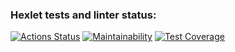 ### Hexlet tests and linter status:
[![Actions Status](https://github.com/sayat-a/java-project-71/actions/workflows/hexlet-check.yml/badge.svg)](https://github.com/sayat-a/java-project-71/actions)
[![Maintainability](https://api.codeclimate.com/v1/badges/800239a76bb3af8252c5/maintainability)](https://codeclimate.com/github/sayat-a/java-project-71/maintainability)
[![Test Coverage](https://api.codeclimate.com/v1/badges/800239a76bb3af8252c5/test_coverage)](https://codeclimate.com/github/sayat-a/java-project-71/test_coverage)

